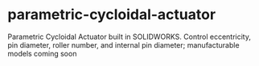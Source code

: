 # parametric-cycloidal-actuator

Parametric Cycloidal Actuator built in SOLIDWORKS. Control eccentricity, pin diameter, roller number, and internal pin diameter; manufacturable models coming soon
